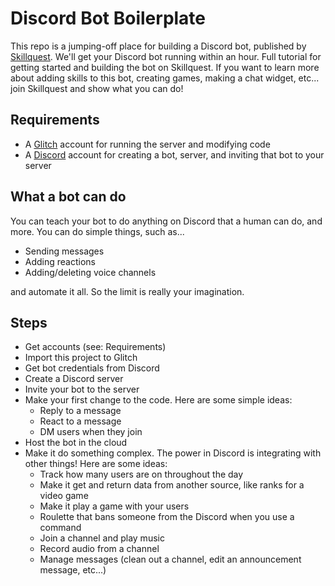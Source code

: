 # Discord Bot Boilerplate

This repo is a jumping-off place for building a Discord bot, published by [Skillquest](https://skillquest.io). We'll get your Discord bot running within an hour. Full tutorial for getting started and building the bot on Skillquest. If you want to learn more about adding skills to this bot, creating games, making a chat widget, etc... join Skillquest and show what you can do!

## Requirements

- A [Glitch](https://glitch.com/) account for running the server and modifying code
- A [Discord](https://discord.com/) account for creating a bot, server, and inviting that bot to your server

## What a bot can do

You can teach your bot to do anything on Discord that a human can do, and more. You can do simple things, such as...

- Sending messages
- Adding reactions
- Adding/deleting voice channels

and automate it all. So the limit is really your imagination.

## Steps

- Get accounts (see: Requirements)
- Import this project to Glitch
- Get bot credentials from Discord
- Create a Discord server
- Invite your bot to the server
- Make your first change to the code. Here are some simple ideas:
  - Reply to a message
  - React to a message
  - DM users when they join
- Host the bot in the cloud
- Make it do something complex. The power in Discord is integrating with other things! Here are some ideas:
  - Track how many users are on throughout the day
  - Make it get and return data from another source, like ranks for a video game
  - Make it play a game with your users
  - Roulette that bans someone from the Discord when you use a command
  - Join a channel and play music
  - Record audio from a channel
  - Manage messages (clean out a channel, edit an announcement message, etc...)
